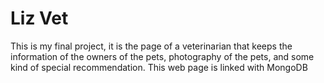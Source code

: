 # Liz Vet
This is my final project, it is the page of a veterinarian that keeps the information of the owners of the pets, photography of the pets,
and some kind of special recommendation.
This web page is linked with MongoDB
